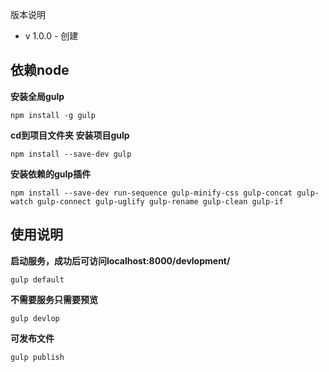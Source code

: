 
版本说明
- v 1.0.0 - 创建


依赖node
-

**安装全局gulp**


    npm install -g gulp


**cd到项目文件夹 安装项目gulp**


    npm install --save-dev gulp


**安装依赖的gulp插件**


    npm install --save-dev run-sequence gulp-minify-css gulp-concat gulp-watch gulp-connect gulp-uglify gulp-rename gulp-clean gulp-if


使用说明
-
**启动服务，成功后可访问localhost:8000/devlopment/** 


    gulp default



**不需要服务只需要预览**


	gulp devlop


**可发布文件**


	gulp publish
